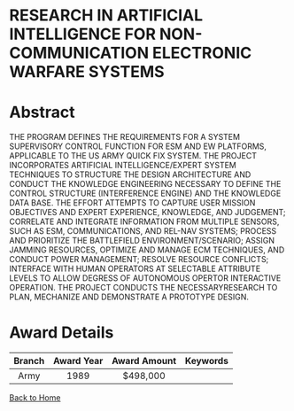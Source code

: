 
RESEARCH IN ARTIFICIAL INTELLIGENCE FOR NON-COMMUNICATION ELECTRONIC WARFARE SYSTEMS
====================================================================================

# Abstract


THE PROGRAM DEFINES THE REQUIREMENTS FOR A SYSTEM SUPERVISORY CONTROL FUNCTION FOR ESM AND EW PLATFORMS, APPLICABLE TO THE US ARMY QUICK FIX SYSTEM. THE PROJECT INCORPORATES ARTIFICIAL INTELLIGENCE/EXPERT SYSTEM TECHNIQUES TO STRUCTURE THE DESIGN ARCHITECTURE AND CONDUCT THE KNOWLEDGE ENGINEERING NECESSARY TO DEFINE THE CONTROL STRUCTURE (INTERFERENCE ENGINE) AND THE KNOWLEDGE DATA BASE. THE EFFORT ATTEMPTS TO CAPTURE USER MISSION OBJECTIVES AND EXPERT EXPERIENCE, KNOWLEDGE, AND JUDGEMENT; CORRELATE AND INTEGRATE INFORMATION FROM MULTIPLE SENSORS, SUCH AS ESM, COMMUNICATIONS, AND REL-NAV SYSTEMS; PROCESS AND PRIORITIZE THE BATTLEFIELD ENVIRONMENT/SCENARIO; ASSIGN JAMMING RESOURCES, OPTIMIZE AND MANAGE ECM TECHNIQUES, AND CONDUCT POWER MANAGEMENT; RESOLVE RESOURCE CONFLICTS; INTERFACE WITH HUMAN OPERATORS AT SELECTABLE ATTRIBUTE LEVELS TO ALLOW DEGRESS OF AUTONOMOUS OPERTOR INTERACTIVE OPERATION. THE PROJECT CONDUCTS THE NECESSARYRESEARCH TO PLAN, MECHANIZE AND DEMONSTRATE A PROTOTYPE DESIGN.  

# Award Details

|Branch|Award Year|Award Amount|Keywords|
| :---: | :---: | :---: | :---: |
|Army|1989|$498,000||
  
  


[Back to Home](https://github.com/chrischow/dod_sbir_awards/CC/#900)